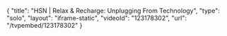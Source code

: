 {
    "title": "HSN | Relax & Recharge: Unplugging From Technology",
    "type": "solo",
    "layout": "iframe-static",
    "videoId": "123178302",
    "url": "\/tvpembed\/123178302"
}